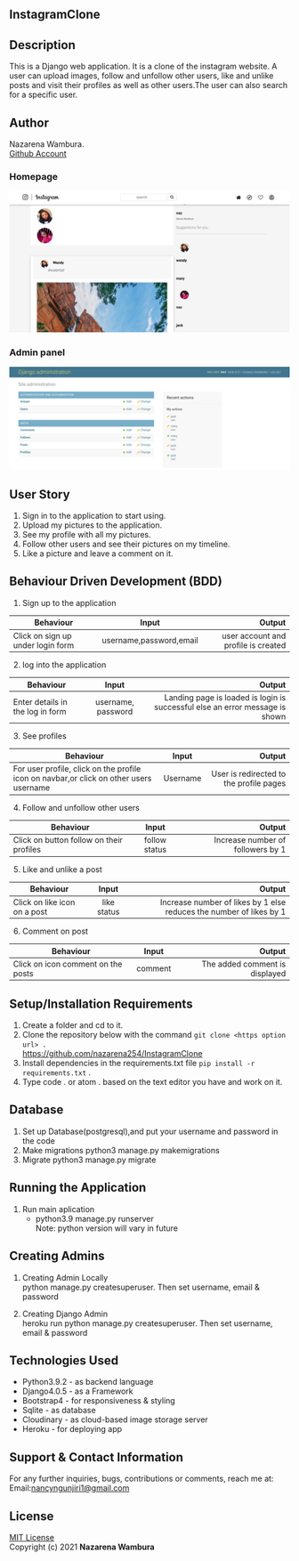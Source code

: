 ## InstagramClone

## Description
This is a Django web application. It is a clone of the instagram website. A user can upload images, follow and unfollow other users, like and unlike posts and visit their profiles as well as other users.The user can also search for a specific user.

## Author
Nazarena Wambura.</br>
[Github Account](https://github.com/nazarena254)

### Homepage
![nazinstagram](./insta/static/images/myhomepg.png)
<!-- ### Wireframe sample
![nazinstagram](./insta/static/images/myhomepg.png) -->
### Admin panel
![nazinstagram](./insta/static/images/myadmin.png)



## User Story
1. Sign in to the application to start using.
2. Upload my pictures to the application.
3. See my profile with all my pictures.
4. Follow other users and see their pictures on my timeline.
5. Like a picture and leave a comment on it.

## Behaviour Driven Development (BDD)
1. Sign up to the application

|Behaviour 	           |    Input 	                 |       Output          |
|----------------------------------------------|:-----------------------------------:|-----------------------------:|       
| Click on sign up under login form   | username,password,email | user account and profile is created  | 

2. log into the application 

|Behaviour 	           |    Input 	                 |       Output          |
|----------------------------------------------|:-----------------------------------:|-----------------------------:|       
| Enter details in the log in form   | username, password| Landing page is loaded is login is successful else an error message is shown  | 


3. See profiles 

|Behaviour 	           |    Input 	                 |       Output          |
|----------------------------------------------|:-----------------------------------:|-----------------------------:|       
| For user profile, click on the profile icon on navbar,or click on other users username | Username| User is redirected to the profile pages  |  

4. Follow and unfollow other users

|Behaviour 	           |    Input 	                 |       Output          |
|----------------------------------------------|:-----------------------------------:|-----------------------------:|       
| Click on button follow on their profiles | follow status| Increase number of followers by 1  | 


5. Like and unlike a post

|Behaviour 	           |    Input 	                 |       Output          |
|----------------------------------------------|:-----------------------------------:|-----------------------------:|       
| Click on like icon on a post  | like status| Increase number of likes by 1 else reduces the number of likes by 1  |

6. Comment on post

|Behaviour 	           |    Input 	                 |       Output          |
|----------------------------------------------|:-----------------------------------:|-----------------------------:|       
| Click on icon comment on the posts | comment| The added comment is displayed  |


## Setup/Installation Requirements
1. Create a folder and cd to it.
2. Clone the repository below with the command `git clone <https option url> .`  <br>
    https://github.com/nazarena254/InstagramClone  
3. Install dependencies in the requirements.txt file `pip install -r requirements.txt` .
4.  Type code . or atom . based on the text editor you have and work on it.   

## Database
1. Set up Database(postgresql),and put your username and password in the code
2. Make migrations
    python3 manage.py makemigrations
3. Migrate
   python3 manage.py migrate 
       
## Running the Application
1. Run main aplication<br>    
   * python3.9 manage.py runserver<br>
    Note: python version will vary in future

## Creating Admins
1. Creating Admin Locally<br>
     python manage.py createsuperuser. Then set username, email & password

2. Creating Django Admin   
     heroku run python manage.py createsuperuser. Then set username, email & password

## Technologies Used
* Python3.9.2 - as backend language
* Django4.0.5 - as a Framework
* Bootstrap4 - for responsiveness & styling 
* Sqlite - as database
* Cloudinary - as cloud-based image storage server
* Heroku - for deploying app

## Support & Contact Information
For any further inquiries, bugs, contributions or comments, reach me at:<br>
Email:<nancyngunjiri1@gmail.com>

## License
[MIT License](https://github.com/nazarena254/InstagramClone/blob/master/LICENSE)<br>
Copyright (c) 2021 **Nazarena Wambura**
